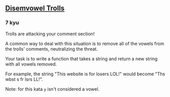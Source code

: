 <h2><a href=https://www.codewars.com/kata/52fba66badcd10859f00097e/train/csharp target="_blank">Disemvowel Trolls</a></h2><h3>7 kyu</h3><p>Trolls are attacking your comment section!</p><p>A common way to deal with this situation is to remove all of the vowels from the trolls' comments, neutralizing the threat.</p><p>Your task is to write a function that takes a string and return a new string with all vowels removed.</p><p>For example, the string "This website is for losers LOL!" would become "Ths wbst s fr lsrs LL!".</p><p>Note: for this kata <code>y</code> isn't considered a vowel.</p>